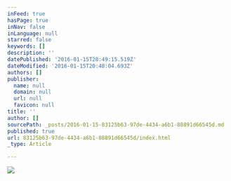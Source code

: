 ```yaml
---
inFeed: true
hasPage: true
inNav: false
inLanguage: null
starred: false
keywords: []
description: ''
datePublished: '2016-01-15T20:49:15.519Z'
dateModified: '2016-01-15T20:48:04.693Z'
authors: []
publisher:
  name: null
  domain: null
  url: null
  favicon: null
title: ''
author: []
sourcePath: _posts/2016-01-15-83125b63-97de-4434-a6b1-88891d66545d.md
published: true
url: 83125b63-97de-4434-a6b1-88891d66545d/index.html
_type: Article

---
```

![](https://the-grid-user-content.s3-us-west-2.amazonaws.com/97e5b415-22eb-4096-9583-60ae0d46b9a8.jpg)